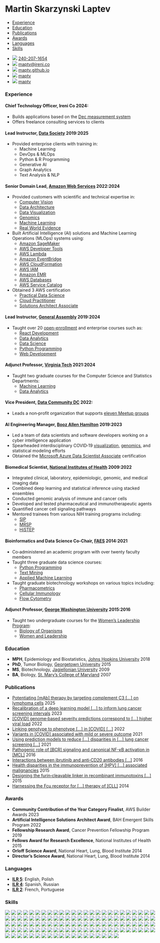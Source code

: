 # Martin Skarzynski Laptev


- [Experience](#experience)
- [Education](#education)
- [Publications](#publications)
- [Awards](#awards)
- [Languages](#languages)
- [Skills](#skills)

<div class="contact">

- <img src="https://icons.getbootstrap.com/assets/icons/telephone.svg"
  class="phone" /> [240-207-1654](tel:240-207-1654)
- <img src="https://icons.getbootstrap.com/assets/icons/envelope-at.svg"
  class="shiftup" /> <maptv@ireni.co>
- <img src="https://icons.getbootstrap.com/assets/icons/house.svg"
  class="shiftup" /> [maptv.github.io](https://maptv.github.io)
- <img src="https://icons.getbootstrap.com/assets/icons/github.svg"
  class="shiftup" /> [maptv](https://github.com/maptv)
- <img src="https://icons.getbootstrap.com/assets/icons/linkedin.svg"
  class="linkedin" /> [maptv](https://linkedin.com/in/maptv)

</div>

### Experience

#### **Chief Technology Officer**, Ireni Co <span class="cvdate">2024:</span>

<div class="horizontal">

- Builds applications based on the [Dec measurement system](../dec)
- Offers freelance consulting services to clients

</div>

#### **Lead Instructor**, [Data Society](https://datasociety.com) <span class="cvdate">2019:2025</span>

<div class="horizontal">

- Provided enterprise clients with training in:
  - Machine Learning
  - DevOps & MLOps
  - Python & R Programming
  - Generative AI
  - Graph Analytics
  - Text Analysis & NLP

</div>

#### **Senior Domain Lead**, [Amazon Web Services](https://aws.amazon.com) <span class="cvdate">2022:2024</span>

<div class="horizontal">

- Provided customers with scientific and technical expertise in:
  - [Computer
    Vision](https://aws.amazon.com/health/solutions/medicalimaging)
  - [Data
    Architecture](https://aws.amazon.com/big-data/datalakes-and-analytics/modern-data-architecture)
  - [Data
    Visualization](https://docs.aws.amazon.com/wellarchitected/latest/analytics-lens/data-visualization)
  - [Genomics](https://aws.amazon.com/health/genomics)
  - [Machine Learning](https://aws.amazon.com/health/machine-learning)
  - [Real World
    Evidence](https://aws.amazon.com/marketplace/solutions/healthcare/health-records)
- Built Artificial Intelligence (AI) solutions and Machine Learning
  Operations (MLOps) systems using:
  - [Amazon SageMaker](https://aws.amazon.com/sagemaker)
  - [AWS Developer
    Tools](https://aws.amazon.com/developer/tools##Browse_by_Tool_Type)
  - [AWS Lambda](https://aws.amazon.com/lambda)
  - [Amazon EventBridge](https://aws.amazon.com/eventbridge)
  - [AWS CloudFormation](https://aws.amazon.com/cloudformation)
  - [AWS IAM](https://aws.amazon.com/iam)
  - [Amazon EMR](https://aws.amazon.com/emr)
  - [AWS Databases](https://aws.amazon.com/products/databases)
  - [AWS Service Catalog](https://aws.amazon.com/servicecatalog)
- Obtained 3 AWS certification
  - [Practical Data
    Science](https://www.coursera.org/account/accomplishments/specialization/certificate/MU388FKRUUL3)
  - [Cloud
    Practitioner](https://www.credly.com/badges/c3143f03-6ebb-4f16-827c-c89f8db2a3cf/public_url)
  - [Solutions Architect
    Associate](https://www.credly.com/badges/1ae81600-c0cb-47b4-8610-e0c58bff6741/public_url)

</div>

#### **Lead Instructor**, [General Assembly](https://generalassemb.ly) <span class="cvdate">2019:2024</span>

<div class="horizontal">

- Taught over 20
  [open-enrollment](https://generalassemb.ly/instructors/martin-skarzynski/23420)
  and enterprise courses such as:
  - [React
    Development](https://generalassemb.ly/education/react-development)
  - [Data Analytics](https://generalassemb.ly/education/data-analytics)
  - [Data
    Science](https://www.boozallen.com/e/insight/blog/path-to-technical-success)
  - [Python
    Programming](https://generalassemb.ly/education/python-programming)
  - [Web
    Development](https://generalassemb.ly/education/front-end-web-development)

</div>

#### **Adjunct Professor**, [Virginia Tech](https://www.vt.edu) <span class="cvdate">2021:2024</span>

<div class="horizontal">

- Taught two graduate courses for the Computer Science and Statistics
  Departments:
  - [Machine
    Learning](https://cs.vt.edu/Graduate/Courses/GradCourseDescriptions.html#:~:text=CS%205805%2D6%20%2D%20Machine%20Learning%C2%A0)
  - [Data
    Analytics](https://cs.vt.edu/Graduate/Courses/GradCourseDescriptions.html#:~:text=CS%205525%2D6%20(STAT%205525%2D6)%20%2D%20Data%20Analytics)

</div>

#### **Vice President**, [Data Community DC](https://www.datacommunitydc.org) <span class="cvdate">2022:</span>

- Leads a non‑profit organization that supports [eleven Meetup
  groups](https://www.datacommunitydc.org/meetups-overview)

#### **AI Engineering Manager**, [Booz Allen Hamilton](https://www.boozallen.com) <span class="cvdate">2019:2023</span>

- Led a team of data scientists and software developers working on a
  cyber intelligence application
- Spearheaded interdisciplinary COVID‑19
  [visualization](https://www.boozallen.com/c/insight/blog/epimaps-data-visualization-for-healthcare),
  [genomics](https://mskar.github.io/var), and statistical modeling
  efforts
- Obtained the <a
  href="https://www.credly.com/badges/99aa294a-2b69-40f2-a607-0e7b91ffb5f6/public_url"
  class="italic">Microsoft Azure Data Scientist Associate</a>
  certification

#### **Biomedical Scientist**, [National Institutes of Health](https://www.nih.gov) <span class="cvdate">2009:2022</span>

<div class="horizontal">

- Integrated clinical, laboratory, epidemiologic, genomic, and medical
  imaging data
- Combined deep learning and statistical inference using stacked
  ensembles
- Conducted genomic analysis of immune and cancer cells
- Developed and tested pharmaceutical and immunotherapeutic agents
- Quantified cancer cell signaling pathways
- Mentored trainees from various NIH training programs including:
  - <a href="https://www.training.nih.gov/research-training/pb/sip"
    data-bs-toggle="tooltip"
    data-bs-title="Summer Internship Program">SIP</a>
  - <a href="https://clinicalcenter.nih.gov/training/mrsp"
    data-bs-toggle="tooltip"
    data-bs-title="Medical Research Scholars Program">MRSP</a>
  - <a
    href="https://www.training.nih.gov/research-training/hs/hs-sip/histep"
    data-bs-toggle="tooltip"
    data-bs-title="High School Scientific Training and Enrichment Program">HiSTEP</a>

</div>

#### **Bioinformatics and Data Science Co-Chair**, [FAES](https://faes.org) <span class="cvdate">2014:2021</span>

<div class="horizontal">

- Co‑administered an academic program with over twenty faculty members
- Taught three graduate data science courses:
  - [Python Programming](https://github.com/biof309)
  - [Text Mining](https://github.com/biof395)
  - [Applied Machine Learning](https://biof509.github.io)
- Taught graduate biotechnology workshops on various topics including:
  - [Pharmacometrics](https://education.faes.org/search/publicCourseSearchDetails.do?method=load&courseId=1059989)
  - [Cellular
    Immunology](https://education.faes.org/search/publicCourseSearchDetails.do?method=load&courseId=1409949)
  - [Flow
    Cytometry](https://education.faes.org/search/publicCourseSearchDetails.do?method=load&courseId=1424281)

</div>

#### **Adjunct Professor**, [George Washington University](https://www.gwu.edu) <span class="cvdate">2015:2016</span>

<div class="horizontal">

- Taught two undergraduate courses for the [Women’s Leadership
  Program](https://wlp.gwu.edu):
  - [Biology of
    Organisms](https://wlp.gwu.edu/science-health-and-medicine#:~:text=Introductory%20Biology%3A%20Biology%20of%20Organisms)
  - [Women and
    Leadership](https://wlp.gwu.edu/science-health-and-medicine#:~:text=Biology%20of%20Organisms-,Symposium,-The%20weekly%20symposia)

</div>

### Education

- **MPH**, Epidemiology and Biostatistics, [Johns Hopkins
  University](https://www.jhu.edu) <span class="cvdate">2018</span>
- **PhD**, Tumor Biology, [Georgetown
  University](https://www.georgetown.edu)
  <span class="cvdate">2015</span>
- **MS**, Biotechnology, [Jagiellonian University](https://en.uj.edu.pl)
  <span class="cvdate">2009</span>
- **BA**, Biology, [St. Mary’s College of
  Maryland](https://www.smcm.edu) <span class="cvdate">2007</span>

### Publications

<div class="pubs">

- [Potentiating \[mAb\] therapy by targeting complement C3 \[…\] on
  lymphoma
  cells](https://ashpublications.org/blood/article-abstract/doi/10.1182/blood.2024024846/534967/Potentiating-CD20-monoclonal-antibody-therapy-by?redirectedFrom=fulltext)
  <span class="cvdate">2025</span>
- [Recalibration of a deep learning model \[…\] to inform lung cancer
  screening
  intervals](https://jamanetwork.com/journals/jamanetworkopen/fullarticle/2802522)
  <span class="cvdate">2023</span>
- [\[COVID\] genome‐based severity predictions correspond to \[…\]
  higher viral
  load](https://www.ncbi.nlm.nih.gov/pmc/articles/PMC9173902)
  <span class="cvdate">2022</span>
- [Linking genotype to phenotype \[…\] in \[COVID\]
  \[…\]](https://virological.org/t/linking-genotype-to-phenotype-further-exploration-of-mutations-in-sars-cov-2-associated-with-mild-or-severe-outcomes/794)
  <span class="cvdate">2022</span>
- [Variants in \[COVID\] associated with mild or severe
  outcome](https://www.ncbi.nlm.nih.gov/pmc/articles/PMC8385248)
  <span class="cvdate">2021</span>
- [Using prediction models to reduce \[…\] disparities in \[…\] lung
  cancer screening
  \[…\]](https://www.ncbi.nlm.nih.gov/pmc/articles/PMC8562965)
  <span class="cvdate">2021</span>
- [Pathogenic role of \[BCR\] signaling and canonical NF-κB activation
  in \[MCL\]](https://www.ncbi.nlm.nih.gov/pmc/articles/PMC4937360)
  <span class="cvdate">2016</span>
- [Interactions between ibrutinib and anti‐CD20 antibodies
  \[…\]](https://www.ncbi.nlm.nih.gov/pmc/articles/PMC4703510)
  <span class="cvdate">2016</span>
- [Health disparities in the immunoprevention of \[HPV\] \[…\]
  associated
  malignancies](https://www.ncbi.nlm.nih.gov/pmc/articles/PMC4682020)
  <span class="cvdate">2015</span>
- [Designing the furin‐cleavable linker in recombinant immunotoxins
  \[…\]](https://www.ncbi.nlm.nih.gov/pmc/articles/PMC7724502)
  <span class="cvdate">2015</span>
- [Harnessing the Fcμ receptor for \[…\] therapy of
  \[CLL\]](https://www.ncbi.nlm.nih.gov/pmc/articles/PMC4268434)
  <span class="cvdate">2014</span>

</div>

### Awards

<div class="awards">

- **Community Contribution of the Year Category Finalist**, AWS Builder
  Awards <span class="cvdate">2023</span>
- **Artificial Intelligence Solutions Architect Award**, BAH Emergent
  Skills Program <span class="cvdate">2022</span>
- **Fellowship Research Award**, Cancer Prevention Fellowship Program
  <span class="cvdate">2019</span>
- **Fellows Award for Research Excellence**, National Institutes of
  Health <span class="cvdate">2015</span>
- **Orloff Science Award**, National Heart, Lung, Blood Institute
  <span class="cvdate">2014</span>
- **Director’s Science Award**, National Heart, Lung, Blood Institute
  <span class="cvdate">2014</span>

</div>

### Languages

<div class="lang">

- [**ILR
  5**](https://en.wikipedia.org/wiki/ILR_scale#ILR_Level_5_%E2%80%93_Native_or_bilingual_proficiency):
  English, Polish
- [**ILR
  4**](https://en.wikipedia.org/wiki/ILR_scale#ILR_Level_4_%E2%80%93_Full_professional_proficiency):
  Spanish, Russian
- [**ILR
  2**](https://en.wikipedia.org/wiki/ILR_scale#ILR_Level_3_%E2%80%93_Professional_working_proficiency):
  French, Portuguese

</div>

### Skills

![](https://img.shields.io/badge/-Airflow-blue?logo=apacheairflow&logoColor=white&color.png)
![](https://img.shields.io/badge/-Alacritty-blue?logo=Alacritty&logoColor=white&color.png)
![](https://img.shields.io/badge/-Amazon_Web_Services-blue?logo=amazonwebservices&logoColor=white&color.png)
![](https://img.shields.io/badge/-Anaconda-blue?logo=Anaconda&logoColor=white&color.png)
![](https://img.shields.io/badge/-API_Gateway-blue?logo=amazonapigateway&logoColor=white&color.png)
![](https://img.shields.io/badge/-Asana-blue?logo=asana&logoColor=white&color.png)
![](https://img.shields.io/badge/-Bash-blue?logo=gnu-bash&logoColor=white&color.png)
![](https://img.shields.io/badge/-Blender-blue?logo=gnu-blender&logoColor=white&color.png)
![](https://img.shields.io/badge/-Bootstrap-blue?logo=bootstrap&logoColor=white&color.png)
![](https://img.shields.io/badge/-Chartjs-blue?logo=chartdotjs&logoColor=white&color.png)
![](https://img.shields.io/badge/-CodePen-blue?logo=codepen&logoColor=white&color.png)
![](https://img.shields.io/badge/-CloudWatch-blue?logo=amazoncloudwatch&logoColor=white&color.png)
![](https://img.shields.io/badge/-conda--forge-blue?logo=conda-forge&logoColor=white&color.png)
![](https://img.shields.io/badge/-CSS-blue?logo=css3&logoColor=white&color.png)
![](https://img.shields.io/badge/-D3-blue?logo=d3dotjs&logoColor=white&color.png)
![](https://img.shields.io/badge/-Dask-blue?logo=dask&logoColor=white&color.png)
![](https://img.shields.io/badge/-Databricks-blue?logo=databricks&logoColor=white&color.png)
![](https://img.shields.io/badge/-DataGrip-blue?logo=datagrip&logoColor=white&color.png)
![](https://img.shields.io/badge/-Django-blue?logo=django&logoColor=white&color.png)
![](https://img.shields.io/badge/-Docker-blue?logo=docker&logoColor=white&color.png)
![](https://img.shields.io/badge/-DocumentDB-blue?logo=amazondocumentdb&logoColor=white&color.png)
![](https://img.shields.io/badge/-DVC-blue?logo=dvc&logoColor=white&color.png)
![](https://img.shields.io/badge/-DynamoDB-blue?logo=amazondynamodb&logoColor=white&color.png)
![](https://img.shields.io/badge/-EC2-blue?logo=amazonec2&logoColor=white&color.png)
![](https://img.shields.io/badge/-ECS-blue?logo=amazonecs&logoColor=white&color.png)
![](https://img.shields.io/badge/-EKS-blue?logo=amazoneks&logoColor=white&color.png)
![](https://img.shields.io/badge/-Elasticache-blue?logo=amazonelasticache&logoColor=white&color.png)
![](https://img.shields.io/badge/-Elastic_Load_Balancing-blue?logo=awselasticloadbalancing&logoColor=white&color.png)
![](https://img.shields.io/badge/-Emacs-blue?logo=gnuemacs&logoColor=white&color.png)
![](https://img.shields.io/badge/-Express-blue?logo=express&logoColor=white&color.png)
![](https://img.shields.io/badge/-Fargate-blue?logo=awsfargate&logoColor=white&color.png)
![](https://img.shields.io/badge/-FastAPI-blue?logo=fastapi&logoColor=white&color.png)
![](https://img.shields.io/badge/-Flask-blue?logo=flask&logoColor=white&color.png)
![](https://img.shields.io/badge/-GIMP-blue?logo=gimp&logoColor=white&color.png)
![](https://img.shields.io/badge/-Git-blue?logo=git&logoColor=white&color.png)
![](https://img.shields.io/badge/-GitHub-blue?logo=github&logoColor=white&color.png)
![](https://img.shields.io/badge/-GitHub_Actions-blue?logo=githubactions&logoColor=white&color.png)
![](https://img.shields.io/badge/-GitLab-blue?logo=gitlab&logoColor=white&color.png)
![](https://img.shields.io/badge/-GitPod-blue?logo=gitpod&logoColor=white&color.png)
![](https://img.shields.io/badge/-GNU-blue?logo=gnu&logoColor=white&color.png)
![](https://img.shields.io/badge/-Homebrew-blue?logo=homebrew&logoColor=white&color.png)
![](https://img.shields.io/badge/-HTML-blue?logo=html5&logoColor=white&color.png)
![](https://img.shields.io/badge/-HTTPie-blue?logo=httpie&logoColor=white&color.png)
![](https://img.shields.io/badge/-HuggingFace-blue?logo=huggingface&logoColor=white&color.png)
![](https://img.shields.io/badge/-Hyper-blue?logo=hyper&logoColor=white&color.png)
![](https://img.shields.io/badge/-IAM-blue?logo=amazoniam&logoColor=white&color.png)
![](https://img.shields.io/badge/-Inkscape-blue?logo=inkscape&logoColor=white&color.png)
![](https://img.shields.io/badge/-iTerm-blue?logo=iterm2&logoColor=white&color.png)
![](https://img.shields.io/badge/-JavaScript-blue?logo=javascript&logoColor=white&color.png)
![](https://img.shields.io/badge/-Jira-blue?logo=jirasoftware&logoColor=white&color.png)
![](https://img.shields.io/badge/-JSON-blue?logo=json&logoColor=white&color.png)
![](https://img.shields.io/badge/-Julia-blue?logo=julia&logoColor=white&color.png)
![](https://img.shields.io/badge/-Jupyter-blue?logo=jupyter&logoColor=white&color.png)
![](https://img.shields.io/badge/-Keras-blue?logo=keras&logoColor=white&color.png)
![](https://img.shields.io/badge/-Kubernetes-blue?logo=kubernetes&logoColor=white&color.png)
![](https://img.shields.io/badge/-Lambda-blue?logo=awslambda&logoColor=white&color.png)
![](https://img.shields.io/badge/-LaTeX-blue?logo=latex&logoColor=white&color.png)
![](https://img.shields.io/badge/-Linux-blue?logo=linux&logoColor=white&color.png)
![](https://img.shields.io/badge/-Lua-blue?logo=lua&logoColor=white&color.png)
![](https://img.shields.io/badge/-macOS-blue?logo=apple&logoColor=white&color.png)
![](https://img.shields.io/badge/-Markdown-blue?logo=markdown&logoColor=white&color.png)
![](https://img.shields.io/badge/-Mermaid-blue?logo=mermaid&logoColor=white&color.png)
![](https://img.shields.io/badge/-MongoDB-blue?logo=mongodb&logoColor=white&color.png)
![](https://img.shields.io/badge/-MySQL-blue?logo=mysql&logoColor=white&color.png)
![](https://img.shields.io/badge/-Neovim-blue?logo=neovim&logoColor=white&color.png)
![](https://img.shields.io/badge/-Node-blue?logo=nodedotjs&logoColor=white&color.png)
![](https://img.shields.io/badge/-NPM-blue?logo=npm&logoColor=white&color.png)
![](https://img.shields.io/badge/-NumPy-blue?logo=numpy&logoColor=white&color.png)
![](https://img.shields.io/badge/-OBS-blue?logo=obsstudio&logoColor=white&color.png)
![](https://img.shields.io/badge/-Observable-blue?logo=observable&logoColor=white&color.png)
![](https://img.shields.io/badge/-Obsidian-blue?logo=obsidian&logoColor=white&color.png)
![](https://img.shields.io/badge/-OpenCV-blue?logo=opencv&logoColor=white&color.png)
![](https://img.shields.io/badge/-Pandas-blue?logo=pandas&logoColor=white&color.png)
![](https://img.shields.io/badge/-Plotly-blue?logo=plotly&logoColor=white&color.png)
![](https://img.shields.io/badge/-PostgreSQL-blue?logo=postgresql&logoColor=white&color.png)
![](https://img.shields.io/badge/-PyCharm-blue?logo=pycharm&logoColor=white&color.png)
![](https://img.shields.io/badge/-Pydantic-blue?logo=pydantic&logoColor=white&color.png)
![](https://img.shields.io/badge/-PyPI-blue?logo=pypi&logoColor=white&color.png)
![](https://img.shields.io/badge/-PyScaffold-blue?logo=pyscaffold&logoColor=white&color.png)
![](https://img.shields.io/badge/-Pytest-blue?logo=pytest&logoColor=white&color.png)
![](https://img.shields.io/badge/-Python-informational?logo=python&logoColor=white&color.png)
![](https://img.shields.io/badge/-PyTorch-blue?logo=pytorch&logoColor=white&color.png)
![](https://img.shields.io/badge/-Quip-blue?logo=quip&logoColor=white&color.png)
![](https://img.shields.io/badge/-R-blue?logo=r&logoColor=white&color.png)
![](https://img.shields.io/badge/-RDS-blue?logo=amazonrds&logoColor=white&color.png)
![](https://img.shields.io/badge/-React-blue?logo=react&logoColor=white&color.png)
![](https://img.shields.io/badge/-README-blue?logo=readme&logoColor=white&color.png)
![](https://img.shields.io/badge/-Read_The_Docs-blue?logo=readthedocs&logoColor=white&color.png)
![](https://img.shields.io/badge/-Redshift-blue?logo=amazonredshift&logoColor=white&color.png)
![](https://img.shields.io/badge/-Reveal-blue?logo=revealdotjs&logoColor=white&color.png)
![](https://img.shields.io/badge/-Route_53-blue?logo=amazonroute53&logoColor=white&color.png)
![](https://img.shields.io/badge/-RStudio-blue?logo=rstudioide&logoColor=white&color.png)
![](https://img.shields.io/badge/-S3-blue?logo=amazons3&logoColor=white&color.png)
![](https://img.shields.io/badge/-Sass-blue?logo=sass&logoColor=white&color.png)
![](https://img.shields.io/badge/-SciPy-blue?logo=scipy&logoColor=white&color.png)
![](https://img.shields.io/badge/-Secrets%20Manager-blue?logo=awssecretsmanager&logoColor=white&color.png)
![](https://img.shields.io/badge/-Selenium-blue?logo=selenium&logoColor=white&color.png)
![](https://img.shields.io/badge/-Sklearn-blue?logo=scikit-learn&logoColor=white&color.png)
![](https://img.shields.io/badge/-Slack-blue?logo=slack&logoColor=white&color.png)
![](https://img.shields.io/badge/-Spacemacs-blue?logo=spacemacs&logoColor=white&color.png)
![](https://img.shields.io/badge/-spaCy-blue?logo=spacy&logoColor=white&color.png)
![](https://img.shields.io/badge/-Spark-blue?logo=apachespark&logoColor=white&color.png)
![](https://img.shields.io/badge/-Sphinx-blue?logo=sphinx&logoColor=white&color.png)
![](https://img.shields.io/badge/-SQLAlchemy-blue?logo=sqlalchemy&logoColor=white&color.png)
![](https://img.shields.io/badge/-SQLite-blue?logo=sqlite&logoColor=white&color.png)
![](https://img.shields.io/badge/-SES-blue?logo=amazonsimpleemailservice&logoColor=white&color.png)
![](https://img.shields.io/badge/-SQS-blue?logo=amazonsqs&logoColor=white&color.png)
![](https://img.shields.io/badge/-Streamlit-blue?logo=streamlit&logoColor=white&color.png)
![](https://img.shields.io/badge/-Swift-blue?logo=swift&logoColor=white&color.png)
![](https://img.shields.io/badge/-TensorFlow-blue?logo=tensorflow&logoColor=white&color.png)
![](https://img.shields.io/badge/-Tidyverse-blue?logo=tidyverse&logoColor=white&color.png)
![](https://img.shields.io/badge/-tmux-blue?logo=tmux&logoColor=white&color.png)
![](https://img.shields.io/badge/-Typescript-blue?logo=typescript&logoColor=white&color.png)
![](https://img.shields.io/badge/-Vim-blue?logo=vim&logoColor=white&color.png)
![](https://img.shields.io/badge/-VSCode-blue?logo=visualstudiocode&logoColor=white&color.png)
![](https://img.shields.io/badge/-VSCodium-blue?logo=vscodium&logoColor=white&color.png)
![](https://img.shields.io/badge/-WebStorm-blue?logo=webstorm&logoColor=white&color.png)
![](https://img.shields.io/badge/-YAML-blue?logo=yaml&logoColor=white&color.png)
![](https://img.shields.io/badge/-zsh-blue?logo=zsh&logoColor=white&color.png)
